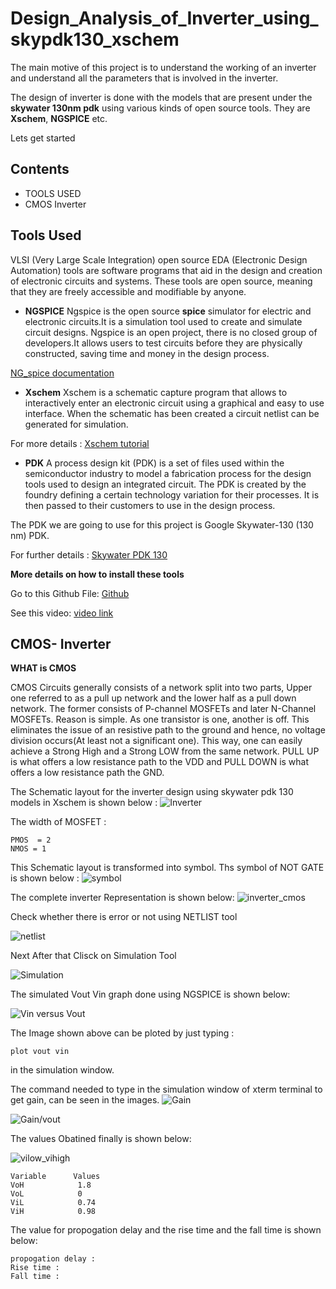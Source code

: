 
# Design_Analysis_of_Inverter_using_skypdk130_xschem


The main motive of this project is to understand the working of an inverter and understand all the parameters that is involved in the inverter. 

The design of inverter is done with the models that are present under the **skywater 130nm pdk** using various kinds of open source tools. They are **Xschem**, **NGSPICE** etc.

Lets get started

## Contents

-  TOOLS USED
- CMOS Inverter

## Tools Used
VLSI (Very Large Scale Integration) open source EDA (Electronic Design Automation) tools are software programs that aid in the design and creation of electronic circuits and systems. These tools are open source, meaning that they are freely accessible and modifiable by anyone. 


- **NGSPICE** 
 Ngspice is the open source **spice** simulator for electric and electronic circuits.It is a simulation tool used to create and simulate circuit designs.  Ngspice is an open project, there is no closed group of developers.It allows users to test circuits before they are physically constructed, saving time and money in the design process. 

 [NG_spice documentation](https://ngspice.sourceforge.io/docs/ngspice-manual.pdf)

 - **Xschem**
 Xschem is a schematic capture program that allows to interactively enter an electronic circuit using a graphical and easy to use interface. When the schematic has been created a circuit netlist can be generated for simulation.

For more details : 
 [Xschem tutorial](https://xschem.sourceforge.io/stefan/xschem_man/xschem_man.html)

- **PDK**
A process design kit (PDK) is a set of files used within the semiconductor industry to model a fabrication process for the design tools used to design an integrated circuit. The PDK is created by the foundry defining a certain technology variation for their processes. It is then passed to their customers to use in the design process.

The PDK we are going to use for this project is Google Skywater-130 (130 nm) PDK. 

For further details : [Skywater PDK 130](https://skywater-pdk.readthedocs.io/en/main/)

**More details on how to install these tools**

Go to this Github File: [Github](https://github.com/rajdeep66/edaBundle_whyRD)

See this video: [video link](https://www.youtube.com/watch?v=VCuyO7Chvc8&list=PL0E9jhuDlj9r-XIIgx5PPJpogx7ThS5CB&index=2)








## CMOS- Inverter
**WHAT is CMOS**

CMOS Circuits generally consists of a network split into two parts, Upper one referred to as a pull up network and the lower half as a pull down network. The former consists of P-channel MOSFETs and later N-Channel MOSFETs. Reason is simple. As one transistor is one, another is off. This eliminates the issue of an resistive path to the ground and hence, no voltage division occurs(At least not a significant one). This way, one can easily achieve a Strong High and a Strong LOW from the same network. PULL UP is what offers a low resistance path to the VDD and PULL DOWN is what offers a low resistance path the GND.

The Schematic layout for the inverter design using skywater pdk 130 models in Xschem is shown below :
![Inverter](Images/INVERTER_VTC.png)


The width of MOSFET :

    PMOS  = 2
    NMOS = 1

    
This Schematic layout is transformed into symbol. Ths symbol of NOT GATE is shown below : 
![symbol](Images/Inverter_symbol.png)

The complete inverter Representation is shown below:
![inverter_cmos](Images/symbolfull.png)


Check whether there is error or not using NETLIST tool

![netlist](Images/inverter_netlist_vin_vout_____1png)


Next After that Clisck on Simulation Tool

![Simulation](Images/display_simulation__--1.png)

The simulated Vout Vin graph  done using NGSPICE is shown below: 

![Vin versus Vout](Images/Vout_vin_combination.png) 

The Image shown above can be ploted by just typing :

    plot vout vin 
in the simulation window.

 

The command needed to type in the simulation window of xterm terminal to get gain, can be seen in the images.
![Gain](Images/Vin_Vout_gain.png)

![Gain/vout](Images/vout_gain_combine.png)





The values Obatined finally is shown below:

![vilow_vihigh](Images/Vil_Vih_threshold_value.png)

    Variable      Values   
    VoH            1.8
    VoL            0
    ViL            0.74
    ViH            0.98


The value for propogation delay and the rise time and the fall time is shown below:

    propogation delay :
    Rise time :
    Fall time :






